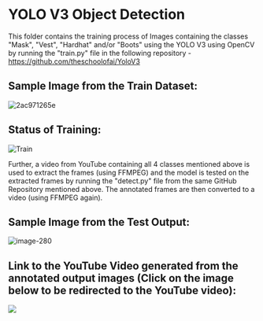 # YOLO V3 Object Detection

This folder contains the training process of Images containing the classes "Mask", "Vest", "Hardhat" and/or "Boots" using the YOLO V3 using OpenCV by running the "train.py" file in the following repository -
https://github.com/theschoolofai/YoloV3

## Sample Image from the Train Dataset:

![2ac971265e](https://user-images.githubusercontent.com/65642947/111881709-cd48b400-89d7-11eb-9bee-52b9ddff518b.jpg)



## Status of Training:

![Train](https://user-images.githubusercontent.com/65642947/111882055-6af0b300-89d9-11eb-83c2-5798e479a0c4.JPG)


Further, a video from YouTube containing all 4 classes mentioned above is used to extract the frames (using FFMPEG) and the model is tested on the extracted frames by running the "detect.py" file from the same GitHub Repository mentioned above. The annotated frames are then converted to a video (using FFMPEG again).

## Sample Image from the Test Output:

![image-280](https://user-images.githubusercontent.com/65642947/111882333-0b93a280-89db-11eb-9100-b34f2d752ba1.jpg)



## Link to the YouTube Video generated from the annotated output images (Click on the image below to be redirected to the YouTube video):

[![](http://img.youtube.com/vi/VHYpHynVeSs/0.jpg)](http://www.youtube.com/watch?v=VHYpHynVeSs "YOLO V3 Object Detection")

